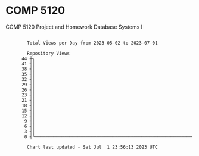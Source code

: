 # COMP 5120
COMP 5120 Project and Homework 
Database Systems I

```

        Total Views per Day from 2023-05-02 to 2023-07-01

        Repository Views
      44 ┼╮
      41 ┤│
      38 ┤│
      35 ┤│
      32 ┤│
      29 ┤│
      26 ┤│
      23 ┤│
      21 ┤│
      18 ┤│
      15 ┤│
      12 ┤│
       9 ┤│
       6 ┤│
       3 ┤│
       0 ┤╰───────────────────────────────────────────────────────────

        Chart last updated - Sat Jul  1 23:56:13 2023 UTC
        
```

